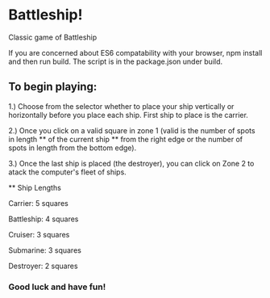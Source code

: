 # Battleship!
Classic game of Battleship

If you are concerned about ES6 compatability with your browser, npm install and then run build. The script is in the package.json under build.

## To begin playing:

1.) Choose from the selector whether to place your ship vertically or horizontally before you place each ship. First ship to place is the carrier. 

2.) Once you click on a valid square in zone 1 (valid is the number of spots in length ** of the current ship ** from the right edge or the number of spots in length from the bottom edge).

3.) Once the last ship is placed (the destroyer), you can click on Zone 2 to atack the computer's fleet of ships.

** Ship Lengths

Carrier: 5 squares

Battleship: 4 squares

Cruiser: 3 squares

Submarine: 3 squares

Destroyer: 2 squares

### Good luck and have fun!
